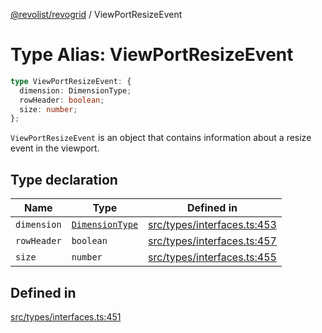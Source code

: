 [@revolist/revogrid](README.md) / ViewPortResizeEvent

# Type Alias: ViewPortResizeEvent

```ts
type ViewPortResizeEvent: {
  dimension: DimensionType;
  rowHeader: boolean;
  size: number;
};
```

`ViewPortResizeEvent` is an object that contains information about a resize
event in the viewport.

## Type declaration

| Name | Type | Defined in |
| ------ | ------ | ------ |
| `dimension` | [`DimensionType`](TypeAlias.DimensionType.md) | [src/types/interfaces.ts:453](https://github.com/revolist/revogrid/blob/029346d93426056ab8f85e88430904164676d501/src/types/interfaces.ts#L453) |
| `rowHeader` | `boolean` | [src/types/interfaces.ts:457](https://github.com/revolist/revogrid/blob/029346d93426056ab8f85e88430904164676d501/src/types/interfaces.ts#L457) |
| `size` | `number` | [src/types/interfaces.ts:455](https://github.com/revolist/revogrid/blob/029346d93426056ab8f85e88430904164676d501/src/types/interfaces.ts#L455) |

## Defined in

[src/types/interfaces.ts:451](https://github.com/revolist/revogrid/blob/029346d93426056ab8f85e88430904164676d501/src/types/interfaces.ts#L451)
